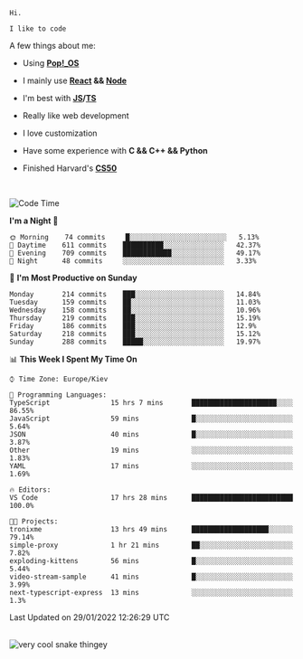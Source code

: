 ```
Hi.

I like to code
```

A few things about me:

-   Using **[Pop!\_OS](https://pop.system76.com/)**

-   I mainly use **[React](https://reactjs.org/) && [Node](https://nodejs.org/en/)**

-   I'm best with **[JS](https://www.javascript.com/)/[TS](https://www.typescriptlang.org/)**

-   Really like web development

-   I love customization

-   Have some experience with **C && C++ && Python**

-   Finished Harvard's **[CS50](https://cs50.harvard.edu)**

<br>

<!--START_SECTION:waka-->
![Code Time](http://img.shields.io/badge/Code%20Time-297%20hrs%2029%20mins-blue)

**I'm a Night 🦉** 

```text
🌞 Morning    74 commits     █░░░░░░░░░░░░░░░░░░░░░░░░   5.13% 
🌆 Daytime    611 commits    ██████████░░░░░░░░░░░░░░░   42.37% 
🌃 Evening    709 commits    ████████████░░░░░░░░░░░░░   49.17% 
🌙 Night      48 commits     ░░░░░░░░░░░░░░░░░░░░░░░░░   3.33%

```
📅 **I'm Most Productive on Sunday** 

```text
Monday       214 commits    ███░░░░░░░░░░░░░░░░░░░░░░   14.84% 
Tuesday      159 commits    ██░░░░░░░░░░░░░░░░░░░░░░░   11.03% 
Wednesday    158 commits    ██░░░░░░░░░░░░░░░░░░░░░░░   10.96% 
Thursday     219 commits    ███░░░░░░░░░░░░░░░░░░░░░░   15.19% 
Friday       186 commits    ███░░░░░░░░░░░░░░░░░░░░░░   12.9% 
Saturday     218 commits    ███░░░░░░░░░░░░░░░░░░░░░░   15.12% 
Sunday       288 commits    █████░░░░░░░░░░░░░░░░░░░░   19.97%

```


📊 **This Week I Spent My Time On** 

```text
⌚︎ Time Zone: Europe/Kiev

💬 Programming Languages: 
TypeScript               15 hrs 7 mins       █████████████████████░░░░   86.55% 
JavaScript               59 mins             █░░░░░░░░░░░░░░░░░░░░░░░░   5.64% 
JSON                     40 mins             █░░░░░░░░░░░░░░░░░░░░░░░░   3.87% 
Other                    19 mins             ░░░░░░░░░░░░░░░░░░░░░░░░░   1.83% 
YAML                     17 mins             ░░░░░░░░░░░░░░░░░░░░░░░░░   1.69%

🔥 Editors: 
VS Code                  17 hrs 28 mins      █████████████████████████   100.0%

🐱‍💻 Projects: 
tronixme                 13 hrs 49 mins      ███████████████████░░░░░░   79.14% 
simple-proxy             1 hr 21 mins        ██░░░░░░░░░░░░░░░░░░░░░░░   7.82% 
exploding-kittens        56 mins             █░░░░░░░░░░░░░░░░░░░░░░░░   5.44% 
video-stream-sample      41 mins             █░░░░░░░░░░░░░░░░░░░░░░░░   3.99% 
next-typescript-express  13 mins             ░░░░░░░░░░░░░░░░░░░░░░░░░   1.3%

```


 Last Updated on 29/01/2022 12:26:29 UTC
<!--END_SECTION:waka-->

<br>

<img title="" src="https://raw.githubusercontent.com/Trunkelis/Trunkelis/output/github-contribution-grid-snake.svg" alt="very cool snake thingey" data-align="left">

